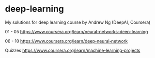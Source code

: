 # deep-learning
My solutions for deep learning course by Andrew Ng (DeepAI, Coursera)

01 - 05 https://www.coursera.org/learn/neural-networks-deep-learning

06 - 10 https://www.coursera.org/learn/deep-neural-network

Quizzes https://www.coursera.org/learn/machine-learning-projects
